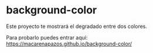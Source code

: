 # background-color

Este proyecto te mostrará el degradado entre dos colores.

Para probarlo puedes entrar aquí: https://macarenapazos.github.io/background-color/
